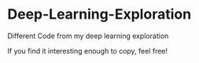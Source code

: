 # Deep-Learning-Exploration
Different Code from my deep learning exploration

If you find it interesting enough to copy, feel free!
